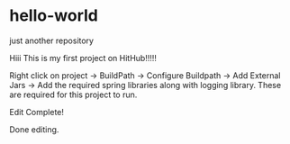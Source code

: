 # hello-world
just another repository

Hiii This is my first project on HitHub!!!!!

Right click on project -> BuildPath -> Configure Buildpath -> Add External Jars -> Add the required spring libraries along with logging library. These are required for this project to run.

Edit Complete!

Done editing.
